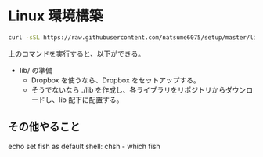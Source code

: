 # Linux 環境構築

```bash
curl -sSL https://raw.githubusercontent.com/natsume6075/setup/master/linux/setup.sh | bash
```

上のコマンドを実行すると、以下ができる。

- lib/ の準備
    - Dropbox を使うなら、Dropbox をセットアップする。
    - そうでないなら ./lib を作成し、各ライブラリをリポジトリからダウンロードし、lib 配下に配置する。

## その他やること

echo set fish as default shell: chsh - which fish

